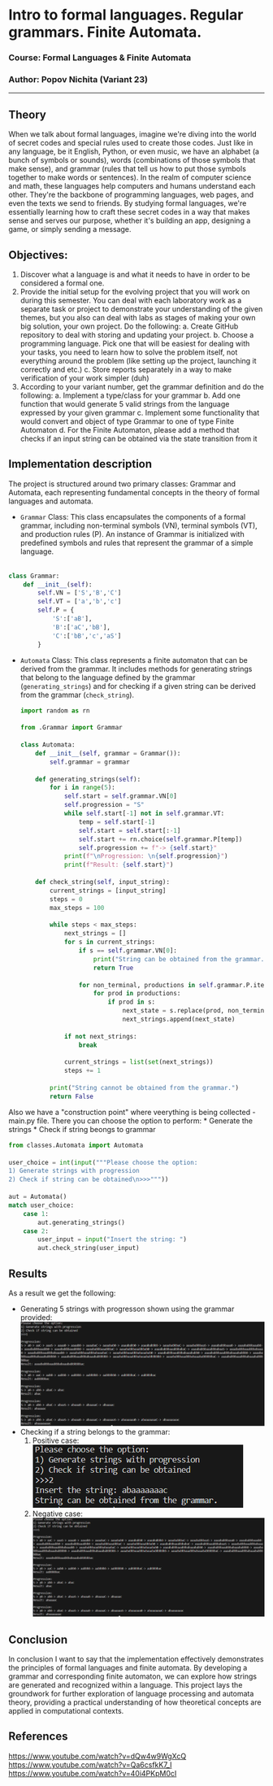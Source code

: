 # Intro to formal languages. Regular grammars. Finite Automata.

### Course: Formal Languages & Finite Automata
### Author: Popov Nichita (Variant 23)

----

## Theory
When we talk about formal languages, imagine we're diving into the world of secret codes and special rules used to create those codes. Just like in any language, be it English, Python, or even music, we have an alphabet (a bunch of symbols or sounds), words (combinations of those symbols that make sense), and grammar (rules that tell us how to put those symbols together to make words or sentences). In the realm of computer science and math, these languages help computers and humans understand each other. They're the backbone of programming languages, web pages, and even the texts we send to friends. By studying formal languages, we're essentially learning how to craft these secret codes in a way that makes sense and serves our purpose, whether it's building an app, designing a game, or simply sending a message.

## Objectives:

1) Discover what a language is and what it needs to have in order to be considered a formal one.
2) Provide the initial setup for the evolving project that you will work on during this semester. You can deal with each laboratory work as a separate task or project to demonstrate your understanding of the given themes, but you also can deal with labs as stages of making your own big solution, your own project. Do the following:
    a. Create GitHub repository to deal with storing and updating your project.
    b. Choose a programming language. Pick one that will be easiest for dealing with your tasks, you need to learn how to solve the problem itself, not everything around the problem (like setting up the project, launching it correctly and etc.)
    c. Store reports separately in a way to make verification of your work simpler (duh)
3) According to your variant number, get the grammar definition and do the following:
    a. Implement a type/class for your grammar
    b. Add one function that would generate 5 valid strings from the language expressed by your given grammar
    c. Implement some functionality that would convert and object of type Grammar to one of type Finite Automaton
    d. For the Finite Automaton, please add a method that checks if an input string can be obtained via the state transition from it


## Implementation description

The project is structured around two primary classes: Grammar and Automata, each representing fundamental concepts in the theory of formal languages and automata.

* `Grammar` Class: This class encapsulates the components of a formal grammar, including non-terminal symbols (VN), terminal symbols (VT), and production rules (P). An instance of Grammar is initialized with predefined symbols and rules that represent the grammar of a simple language.

```python

class Grammar:
    def __init__(self):
        self.VN = ['S','B','C']
        self.VT = ['a','b','c']
        self.P = {
            'S':['aB'],
            'B':['aC','bB'],
            'C':['bB','c','aS']
        }

```
* `Automata` Class: This class represents a finite automaton that can be derived from the grammar. It includes methods for generating strings that belong to the language defined by the grammar (`generating_strings`) and for checking if a given string can be derived from the grammar (`check_string`).

    
    ```python
    import random as rn

    from .Grammar import Grammar

    class Automata:
        def __init__(self, grammar = Grammar()):
            self.grammar = grammar
        
        def generating_strings(self):
            for i in range(5):
                self.start = self.grammar.VN[0]
                self.progression = "S"
                while self.start[-1] not in self.grammar.VT:
                    temp = self.start[-1]
                    self.start = self.start[:-1]
                    self.start += rn.choice(self.grammar.P[temp])
                    self.progression += f"-> {self.start}"
                print(f"\nProgression: \n{self.progression}")
                print(f"Result: {self.start}")
        
        def check_string(self, input_string):
            current_strings = [input_string]
            steps = 0
            max_steps = 100 

            while steps < max_steps:
                next_strings = []
                for s in current_strings:
                    if s == self.grammar.VN[0]:
                        print("String can be obtained from the grammar.")
                        return True
                    
                    for non_terminal, productions in self.grammar.P.items():
                        for prod in productions:
                            if prod in s:
                                next_state = s.replace(prod, non_terminal, 1)
                                next_strings.append(next_state)
                
                if not next_strings:
                    break

                current_strings = list(set(next_strings))
                steps += 1

            print("String cannot be obtained from the grammar.")
            return False
    ```
Also we have a "construction point" where veerything is being collected - main.py file. There you can choose the option to perform:
    * Generate the strings
    * Check if string beongs to grammar
```python
from classes.Automata import Automata

user_choice = int(input("""Please choose the option:
1) Generate strings with progression
2) Check if string can be obtained\n>>>"""))

aut = Automata()
match user_choice:
    case 1:
        aut.generating_strings()
    case 2:
        user_input = input("Insert the string: ")
        aut.check_string(user_input)
```
## Results
As a result we get the following:
* Generating 5 strings with progresson shown using the grammar provided:
![alt text](image.png)
* Checking if a string belongs to the grammar:
    1) Positive case:
    ![alt text](case_positive.png)
    2) Negative case:
    ![alt text](image.png)

## Conclusion 

In conclusion I want to say that the implementation effectively demonstrates the principles of formal languages and finite automata. By developing a grammar and corresponding finite automaton, we can explore how strings are generated and recognized within a language. This project lays the groundwork for further exploration of language processing and automata theory, providing a practical understanding of how theoretical concepts are applied in computational contexts.

## References

https://www.youtube.com/watch?v=dQw4w9WgXcQ
https://www.youtube.com/watch?v=Qa6csfkK7_I
https://www.youtube.com/watch?v=40i4PKpM0cI